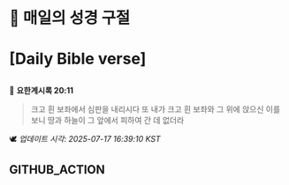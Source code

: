 # 🙏 매일의 성경 구절
# [Daily Bible verse]
##
<!-- START_BIBLE_VERSE -->
📖 **요한계시록 20:11**
> 크고 흰 보좌에서 심판을 내리시다 또 내가 크고 흰 보좌와 그 위에 앉으신 이를 보니 땅과 하늘이 그 앞에서 피하여 간 데 없더라

🕊️ _업데이트 시각: 2025-07-17 16:39:10 KST_
  <!-- END_BIBLE_VERSE -->
## GITHUB_ACTION
